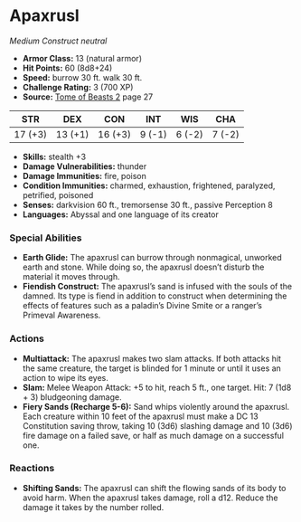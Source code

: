 # Apaxrusl

*Medium* *Construct* *neutral*

- **Armor Class:** 13 (natural armor)
- **Hit Points:** 60 (8d8+24)
- **Speed:** burrow 30 ft. walk 30 ft.
- **Challenge Rating:** 3 (700 XP)
- **Source:** [Tome of Beasts 2](https://koboldpress.com/kpstore/product/tome-of-beasts-2-for-5th-edition) page 27

| STR | DEX | CON | INT | WIS | CHA |
| --- | --- | --- | --- | --- | --- |
| 17 (+3) | 13 (+1) | 16 (+3) | 9 (-1) | 6 (-2) | 7 (-2) |

- **Skills:** stealth +3
- **Damage Vulnerabilities:** thunder
- **Damage Immunities:** fire, poison
- **Condition Immunities:** charmed, exhaustion, frightened, paralyzed, petrified, poisoned
- **Senses:** darkvision 60 ft., tremorsense 30 ft., passive Perception 8
- **Languages:** Abyssal and one language of its creator

### Special Abilities

- **Earth Glide:** The apaxrusl can burrow through nonmagical, unworked earth and stone. While doing so, the apaxrusl doesn’t disturb the material it moves through.
- **Fiendish Construct:** The apaxrusl’s sand is infused with the souls of the damned. Its type is fiend in addition to construct when determining the effects of features such as a paladin’s Divine Smite or a ranger’s Primeval Awareness.

### Actions

- **Multiattack:** The apaxrusl makes two slam attacks. If both attacks hit the same creature, the target is blinded for 1 minute or until it uses an action to wipe its eyes.
- **Slam:** Melee Weapon Attack: +5 to hit, reach 5 ft., one target. Hit: 7 (1d8 + 3) bludgeoning damage.
- **Fiery Sands (Recharge 5-6):** Sand whips violently around the apaxrusl. Each creature within 10 feet of the apaxrusl must make a DC 13 Constitution saving throw, taking 10 (3d6) slashing damage and 10 (3d6) fire damage on a failed save, or half as much damage on a successful one.

### Reactions

- **Shifting Sands:** The apaxrusl can shift the flowing sands of its body to avoid harm. When the apaxrusl takes damage, roll a d12. Reduce the damage it takes by the number rolled.


